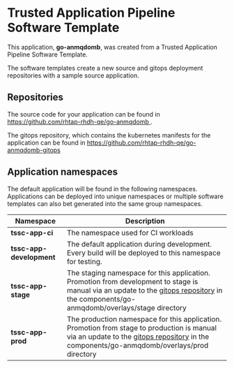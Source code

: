 # Trusted Application Pipeline Software Template

This application, **go-anmqdomb**, was created from a Trusted Application Pipeline Software Template.

The software templates create a new source and gitops deployment repositories with a sample source application. 

## Repositories

The source code for your application can be found in [https://github.com/rhtap-rhdh-qe/go-anmqdomb ](https://github.com/rhtap-rhdh-qe/go-anmqdomb ).
 
The gitops repository, which contains the kubernetes manifests for the application can be found in 
[https://github.com/rhtap-rhdh-qe/go-anmqdomb-gitops ](https://github.com/rhtap-rhdh-qe/go-anmqdomb-gitops ) 

## Application namespaces 

The default application will be found in the following namespaces. Applications can be deployed into unique namespaces or multiple software templates can also bet generated into the same group namespaces.  

|  Namespace   |  Description   |  
| -------- | -------- |
| **tssc-app-ci** | The namespace used for CI workloads |
| **tssc-app-development** | The default application during development. Every build will be deployed to this namespace for testing. |
| **tssc-app-stage** | The staging namespace for this application. Promotion from development to stage is manual via an update to the [gitops repository](https://github.com/rhtap-rhdh-qe/go-anmqdomb-gitops ) in the components/go-anmqdomb/overlays/stage directory |
| **tssc-app-prod** | The production namespace for this application. Promotion from stage to production is manual via an update to the [gitops repository](https://github.com/rhtap-rhdh-qe/go-anmqdomb-gitops ) in the components/go-anmqdomb/overlays/prod directory |